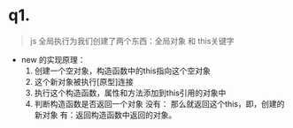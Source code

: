 # q1.
 > js 全局执行为我们创建了两个东西：全局对象 和 this关键字
 - new 的实现原理：
    1. 创建一个空对象，构造函数中的this指向这个空对象
    2. 这个新对象被执行[原型]连接
    3. 执行这个构造函数，属性和方法添加到this引用的对象中
    4. 判断构造函数是否返回一个对象
        没有： 那么就返回这个this，即，创建的新对象
        有：返回构造函数中返回的对象。
